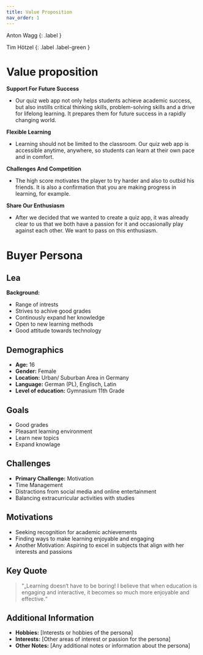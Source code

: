 ```yaml
---
title: Value Proposition
nav_order: 1
---
```


Anton Wagg
{: .label }

Tim Hötzel
{: .label .label-green }

# Value proposition

**Support For Future Success**
- Our quiz web app not only helps students achieve academic success, but also instills critical thinking skills, problem-solving skills and a drive for lifelong learning. It prepares them for future success in a rapidly changing world.

**Flexible Learning**
- Learning should not be limited to the classroom. Our quiz web app is accessible anytime, anywhere, so students can learn at their own pace and in comfort.

**Challenges And Competition**
- The high score motivates the player to try harder and also to outbid his friends. It is also a confirmation that you are making progress in learning, for example.

**Share Our Enthusiasm**
- After we decided that we wanted to create a quiz app, it was already clear to us that we both have a passion for it and occasionally play against each other. We want to pass on this enthusiasm.

# Buyer Persona

## Lea

**Background:** 
- Range of intrests
- Strives to achive good grades
- Continously expand her knowledge
- Open to new learning methods
- Good attitude towards technology

## Demographics

- **Age:** 16
- **Gender:** Female
- **Location:** Urban/ Suburban Area in Germany
- **Language:** German (PL), Englisch, Latin
- **Level of education:** Gymnasium 11th Grade

## Goals

- Good grades
- Pleasant learning environment
- Learn new topics
- Expand knowlage

## Challenges

- **Primary Challenge:** Motivation
- Time Management
- Distractions from social media and online entertainment
- Balancing extracurricular activities with studies

## Motivations

- Seeking recognition for academic achievements
- Finding ways to make learning enjoyable and engaging
- Another Motivation: Aspiring to excel in subjects that align with her interests and passions

## Key Quote

> "„Learning doesn‘t have to be boring! I believe that when education is engaging and interactive, it becomes so much more enjoyable and effective.“

## Additional Information

- **Hobbies:** [Interests or hobbies of the persona]
- **Interests:** [Other areas of interest or passion for the persona]
- **Other Notes:** [Any additional notes or information about the persona]





